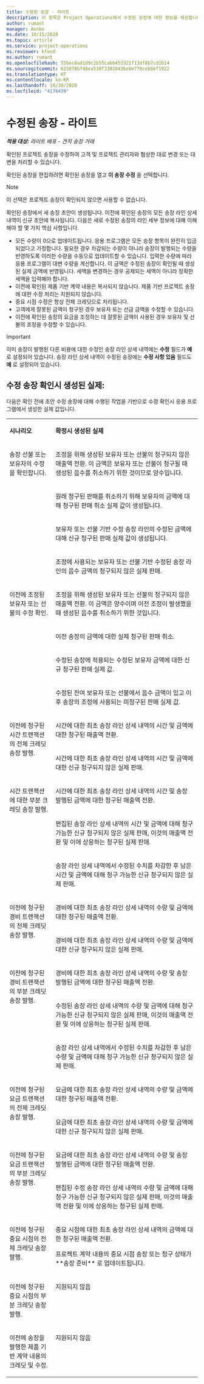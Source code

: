 ```yaml
---
title: 수정된 송장 - 라이트
description: 이 항목은 Project Operations에서 수정된 송장에 대한 정보를 제공합니다.
author: rumant
manager: Annbe
ms.date: 10/15/2020
ms.topic: article
ms.service: project-operations
ms.reviewer: kfend
ms.author: rumant
ms.openlocfilehash: 55bec8ad1d9c2b55cabb453321f13df8b7cd1614
ms.sourcegitcommit: 625878bf48ea530f3381843be0e778cebbbf1922
ms.translationtype: HT
ms.contentlocale: ko-KR
ms.lasthandoff: 10/30/2020
ms.locfileid: "4176439"
---
```

# <a name="corrected-invoices---lite"></a>수정된 송장 - 라이트

_**적용 대상:** 라이트 배포 - 견적 송장 거래_

확인된 프로젝트 송장을 수정하여 고객 및 프로젝트 관리자와 협상한 대로 변경 또는 대변을 처리할 수 있습니다.

확인된 송장을 편집하려면 확인된 송장을 열고 **이 송장 수정** 을 선택합니다. 

> [!NOTE]
> 이 선택은 프로젝트 송장이 확인되지 않으면 사용할 수 없습니다.

확인된 송장에서 새 송장 초안이 생성됩니다. 이전에 확인된 송장의 모든 송장 라인 상세 내역이 신규 초안에 복사됩니다. 다음은 새로 수정된 송장의 라인 세부 정보에 대해 이해해야 할 몇 가지 핵심 사항입니다.

- 모든 수량이 0으로 업데이트됩니다. 응용 프로그램은 모든 송장 항목이 완전히 입금되었다고 가정합니다. 필요한 경우 차감되는 수량이 아니라 송장이 발행되는 수량을 반영하도록 이러한 수량을 수동으로 업데이트할 수 있습니다. 입력한 수량에 따라 응용 프로그램이 대변 수량을 계산합니다. 이 금액은 수정된 송장이 확인될 때 생성된 실제 금액에 반영됩니다. 세액을 변경하는 경우 공제되는 세액이 아니라 정확한 세액을 입력해야 합니다.
- 이전에 확인된 제품 기반 계약 내용은 복사되지 않습니다. 제품 기반 프로젝트 송장에 대한 수정 처리는 지원되지 않습니다.
- 중요 시점 수정은 항상 전체 크레딧으로 처리됩니다.
- 고객에게 잘못된 금액이 청구된 경우 보유자 또는 선급 금액을 수정할 수 있습니다.
- 이전에 확인된 송장의 요금을 조정하는 데 잘못된 금액이 사용된 경우 보유자 및 선불의 조정을 수정할 수 있습니다.

> [!IMPORTANT]
> 이미 송장이 발행된 다른 비용에 대한 수정인 송장 라인 상세 내역에는 **수정** 필드가 **예** 로 설정되어 있습니다. 송장 라인 상세 내역이 수정된 송장에는 **수정 사항 있음** 필드도 **예** 로 설정되어 있습니다.

## <a name="actuals-created-on-confirmation-of-a-corrective-invoice"></a>수정 송장 확인시 생성된 실제:

다음은 확인 전에 초안 수정 송장에 대해 수행된 작업을 기반으로 수정 확인시 응용 프로그램에서 생성한 실제 값입니다.

<table border="0" cellspacing="0" cellpadding="0">
    <tbody>
        <tr>
            <td width="216" valign="top">
                <p>
                    <strong>시나리오</strong>
                </p>
            </td>
            <td width="808" valign="top">
                <p>
                    <strong>확정시 생성된 실제</strong>
                </p>
            </td>
        </tr>
        <tr>
            <td width="216" rowspan="4" valign="top">
                <p>
송장 선불 또는 보유자의 수정을 확인합니다.<strong></strong>
                </p>
            </td>
            <td width="408" valign="top">
                <p>
조정을 위해 생성된 보유자 또는 선불의 청구되지 않은 매출액 전환. 이 금액은 보유자 또는 선불이 청구될 때 생성된 음수를 취소하기 위한 것이므로 양수입니다.
                </p>
            </td>
        </tr>
        <tr>
            <td width="408" valign="top">
                <p>
원래 청구된 판매를 취소하기 위해 보유자의 금액에 대해 청구된 판매 취소 실제 값이 생성됩니다.
                </p>
            </td>
        </tr>
        <tr>
            <td width="408" valign="top">
                <p>
보유자 또는 선불 기반 수정 송장 라인의 수정된 금액에 대해 신규 청구된 판매 실제 값이 생성됩니다.
                </p>
            </td>
        </tr>
        <tr>
            <td width="408" valign="top">
                <p>
조정에 사용되는 보유자 또는 선불 기반 수정된 송장 라인의 음수 금액의 청구되지 않은 실제 판매.
                </p>
            </td>
        </tr>
        <tr>
            <td width="216" rowspan="4" valign="top">
                <p>
이전에 조정된 보유자 또는 선불의 수정 확인.
                </p>
            </td>
            <td width="408" valign="top">
                <p>
조정을 위해 생성된 보유자 또는 선불의 청구되지 않은 매출액 전환. 이 금액은 양수이며 이전 조정이 발생했을 때 생성된 음수를 취소하기 위한 것입니다.
                </p>
            </td>
        </tr>
        <tr>
            <td width="408" valign="top">
                <p>
이전 송장의 금액에 대한 실제 청구된 판매 취소.
                </p>
            </td>
        </tr>
        <tr>
            <td width="408" valign="top">
                <p>
수정된 송장에 적용되는 수정된 보유자 금액에 대한 신규 청구된 판매 실제 값.
                </p>
            </td>
        </tr>
        <tr>
            <td width="408" valign="top">
                <p>
수정된 잔여 보유자 또는 선불에서 음수 금액이 있고 이후 송장의 조정에 사용되는 미청구된 판매 실제 값.
                </p>
            </td>
        </tr>
        <tr>
            <td width="216" rowspan="2" valign="top">
                <p>
이전에 청구된 시간 트랜잭션의 전체 크레딧 송장 발행.
                </p>
            </td>
            <td width="408" valign="top">
                <p>
시간에 대한 최초 송장 라인 상세 내역의 시간 및 금액에 대한 청구된 매출액 전환.
                </p>
            </td>
        </tr>
        <tr>
            <td width="408" valign="top">
                <p>
시간에 대한 최초 송장 라인 상세 내역의 시간 및 금액에 대한 신규 청구되지 않은 실제 판매.
                </p>
            </td>
        </tr>
        <tr>
            <td width="216" rowspan="3" valign="top">
                <p>
시간 트랜잭션에 대한 부분 크레딧 송장 발행.
                </p>
            </td>
            <td width="408" valign="top">
                <p>
시간에 대한 최초 송장 라인 상세 내역의 시간 및 송장 발행된 금액에 대한 청구된 매출액 전환.
                </p>
            </td>
        </tr>
        <tr>
            <td width="408" valign="top">
                <p>
편집된 송장 라인 상세 내역의 시간 및 금액에 대해 청구 가능한 신규 청구되지 않은 실제 판매, 이것의 매출액 전환 및 이에 상응하는 청구된 실제 판매.
                </p>
            </td>
        </tr>
        <tr>
            <td width="408" valign="top">
                <p>
송장 라인 상세 내역에서 수정된 수치를 차감한 후 남은 시간 및 금액에 대해 청구 가능한 신규 청구되지 않은 실제 판매.
                </p>
            </td>
        </tr>
        <tr>
            <td width="216" rowspan="2" valign="top">
                <p>
이전에 청구된 경비 트랜잭션의 전체 크레딧 송장 발행.
                </p>
            </td>
            <td width="408" valign="top">
                <p>
경비에 대한 최초 송장 라인 상세 내역의 수량 및 금액에 대한 청구된 매출액 전환.
                </p>
            </td>
        </tr>
        <tr>
            <td width="408" valign="top">
                <p>
경비에 대한 최초 송장 라인 상세 내역의 수량 및 금액에 대한 신규 청구되지 않은 실제 판매.
                </p>
            </td>
        </tr>
        <tr>
            <td width="216" rowspan="3" valign="top">
                <p>
이전에 청구된 경비 트랜잭션의 부분 크레딧 송장 발행.
                </p>
            </td>
            <td width="408" valign="top">
                <p>
경비에 대한 최초 송장 라인 상세 내역의 수량 및 송장 발행된 금액에 대한 청구된 매출액 전환.
                </p>
            </td>
        </tr>
        <tr>
            <td width="408" valign="top">
                <p>
수정된 송장 라인 상세 내역의 수량 및 금액에 대해 청구 가능한 신규 청구되지 않은 실제 판매, 이것의 매출액 전환 및 이에 상응하는 청구된 실제 판매.
                </p>
            </td>
        </tr>
        <tr>
            <td width="408" valign="top">
                <p>
송장 라인 상세 내역에서 수정된 수치를 차감한 후 남은 수량 및 금액에 대해 청구 가능한 신규 청구되지 않은 실제 판매.
                </p>
            </td>
        </tr>
        <tr>
            <td width="216" rowspan="2" valign="top">
                <p>
이전에 청구된 요금 트랜잭션의 전체 크레딧 송장 발행.
                </p>
            </td>
            <td width="408" valign="top">
                <p>
요금에 대한 최초 송장 라인 상세 내역의 수량 및 금액에 대한 청구된 매출액 전환.
                </p>
            </td>
        </tr>
        <tr>
            <td width="408" valign="top">
                <p>
요금에 대한 최초 송장 라인 상세 내역의 수량 및 금액에 대한 신규 청구되지 않은 실제 판매.
                </p>
            </td>
        </tr>
        <tr>
            <td width="216" rowspan="2" valign="top">
                <p>
이전에 청구된 요금 트랜잭션의 부분 크레딧 송장 발행.
                </p>
            </td>
            <td width="408" valign="top">
                <p>
요금에 대한 최초 송장 라인 상세 내역의 수량 및 송장 발행된 금액에 대한 청구된 매출액 전환.
                </p>
            </td>
        </tr>
        <tr>
            <td width="408" valign="top">
                <p>
편집된 수정 송장 라인 상세 내역의 수량 및 금액에 대해 청구 가능한 신규 청구되지 않은 실제 판매, 이것의 매출액 전환 및 이에 상응하는 청구된 실제 판매.
                </p>
            </td>
        </tr>
        <tr>
            <td width="216" valign="top">
                <p>
이전에 청구된 중요 시점의 전체 크레딧 송장 발행.
                </p>
            </td>
            <td width="408" valign="top">
                <p>
중요 시점에 대한 최초 송장 라인 상세 내역의 금액에 대한 청구된 매출액 전환.
                </p>
                <p>
프로젝트 계약 내용의 중요 시점 송장 또는 청구 상태가 **송장 준비** 로 업데이트됩니다.
                </p>
            </td>
        </tr>
        <tr>
            <td width="216" valign="top">
                <p>
이전에 청구된 중요 시점의 부분 크레딧 송장 발행.
                </p>
            </td>
            <td width="408" valign="top">
                <p>
지원되지 않음 </p>
            </td>
        </tr>
        <tr>
            <td width="216" valign="top">
                <p>
이전에 송장을 발행한 제품 기반 계약 내용의 크레딧 및 수정.
                </p>
            </td>
            <td width="408" valign="top">
                <p>
지원되지 않음 </p>
            </td>
        </tr>
    </tbody>
</table>
